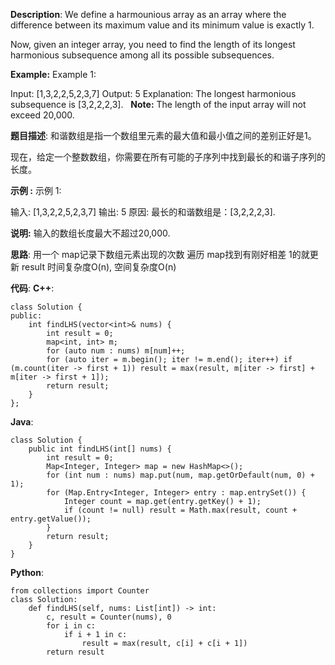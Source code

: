 __Description__:
We define a harmounious array as an array where the difference between its maximum value and its minimum value is exactly 1.

Now, given an integer array, you need to find the length of its longest harmonious subsequence among all its possible subsequences.

__Example:__
Example 1:

Input: [1,3,2,2,5,2,3,7]
Output: 5
Explanation: The longest harmonious subsequence is [3,2,2,2,3].
 
__Note:__
The length of the input array will not exceed 20,000.

__题目描述__:
和谐数组是指一个数组里元素的最大值和最小值之间的差别正好是1。

现在，给定一个整数数组，你需要在所有可能的子序列中找到最长的和谐子序列的长度。

__示例 :__
示例 1:

输入: [1,3,2,2,5,2,3,7]
输出: 5
原因: 最长的和谐数组是：[3,2,2,2,3].

__说明:__
输入的数组长度最大不超过20,000.

__思路__:
用一个 map记录下数组元素出现的次数
遍历 map找到有刚好相差 1的就更新 result
时间复杂度O(n), 空间复杂度O(n)

__代码__:
__C++__:
```
class Solution {
public:
    int findLHS(vector<int>& nums) {
        int result = 0;
        map<int, int> m;
        for (auto num : nums) m[num]++;
        for (auto iter = m.begin(); iter != m.end(); iter++) if (m.count(iter -> first + 1)) result = max(result, m[iter -> first] + m[iter -> first + 1]);
        return result;
    }
};
```

__Java__:
```
class Solution {
    public int findLHS(int[] nums) {
        int result = 0;
        Map<Integer, Integer> map = new HashMap<>();
        for (int num : nums) map.put(num, map.getOrDefault(num, 0) + 1);
        for (Map.Entry<Integer, Integer> entry : map.entrySet()) {
            Integer count = map.get(entry.getKey() + 1);
            if (count != null) result = Math.max(result, count + entry.getValue());
        }
        return result;
    }
}
```

__Python__:
```
from collections import Counter
class Solution:
    def findLHS(self, nums: List[int]) -> int:
        c, result = Counter(nums), 0
        for i in c:
            if i + 1 in c:
                result = max(result, c[i] + c[i + 1])
        return result
```